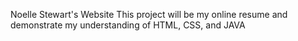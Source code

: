 Noelle Stewart's Website
This project will be my online resume and demonstrate my understanding of HTML, CSS, and JAVA